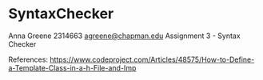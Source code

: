 # SyntaxChecker

Anna Greene
2314663
agreene@chapman.edu
Assignment 3 - Syntax Checker

References:
https://www.codeproject.com/Articles/48575/How-to-Define-a-Template-Class-in-a-h-File-and-Imp
